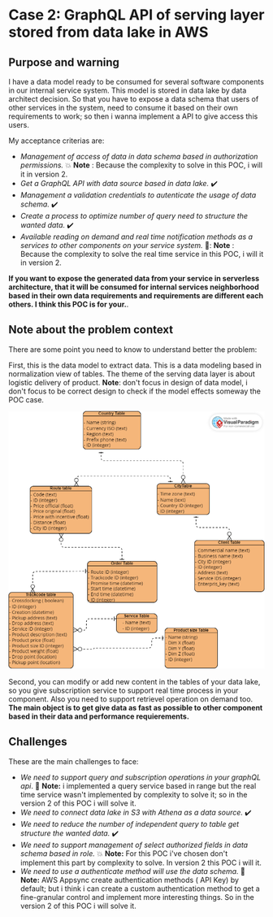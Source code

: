 # Case 2: GraphQL API of serving layer stored from data lake in AWS

## Purpose and warning

I have a data model ready to be consumed for several software components in our internal service system. This model is stored in data lake by data architect decision. So that you have to expose a data schema that users of other services in the system, need to consume it based on their own requirements to work; so then i wanna implement a API to give access this users.

My acceptance criterias are:

* _Management of access of data in data schema based in authorization permissions._ :boom: __Note__ : Because the complexity to solve in this POC, i will it in version 2.
* _Get a GraphQL API with data source based in data lake._ :heavy_check_mark:
* _Management a validation credentials to autenticate the usage of data schema._ :heavy_check_mark:
* _Create a process to optimize number of query need to structure the wanted data._ :heavy_check_mark:
* _Available reading on demand and real time notification methods as a services to other components on your service system._ 🤔: __Note__ : Because the complexity to solve the real time service in this POC, i will it in version 2.

__If you want to expose the generated data from your service in serverless architecture, that it will be consumed for internal services neighborhood based in their own data requirements and requirements are different each others. I think this POC is for your.__.

## Note about the problem context

There are some point you need to know to understand better the problem:

First, this is the data model to extract data. This is a data modeling based in normalization view of tables. The theme of the serving data layer is about logistic delivery of product. **Note**: don't focus in design of data model, i don't focus to be correct design to check if the model effects someway the POC case.

![Data model](https://github.com/CarlosChicata/data_world_portfolio/blob/master/Projects/POC/AWS_API_of_serving_layer_from_data_lake/code/image/POC%20serving%20layer%20-%20data%20model.png)

Second, you can modify or add new content in the tables of your data lake, so you give subscription service to support real time process in your component. Also you need to support retrievel operation on demand too. __The main object is to get give data as fast as possible to other component based in their data and performance requierements.__

## Challenges

These are the main challenges to face:

* _We need to support query and subscription operations in your graphQL api_. 🤔 __Note:__ i implemented a query service based in range but the real time service wasn't implemented by complexity to solve it; so in the version 2 of this POC i will solve it.
* _We need to connect data lake in S3 with Athena as a data source._ :heavy_check_mark:
* _We need to reduce the number of independent query to table get structure the wanted data._ :heavy_check_mark:
* _We need to  support management of select authorized fields in data schema based in role._ :boom: __Note:__ For this POC i've chosen don't implement this part by complexity to solve. In version 2 this POC i will it.
* _We need to use a authenticate method will use the data schema._ 🤔 __Note:__ AWS Appsync create authentication methods ( API Key) by default; but i think i can create a custom authentication method to get a fine-granular control and implement more interesting things. So in the version 2 of this POC i will solve it.

